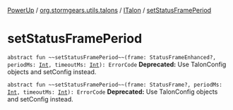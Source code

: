 [PowerUp](../../index.md) / [org.stormgears.utils.talons](../index.md) / [ITalon](index.md) / [setStatusFramePeriod](./set-status-frame-period.md)

# setStatusFramePeriod

`abstract fun ~~setStatusFramePeriod~~(frame: StatusFrameEnhanced?, periodMs: `[`Int`](https://kotlinlang.org/api/latest/jvm/stdlib/kotlin/-int/index.html)`, timeoutMs: `[`Int`](https://kotlinlang.org/api/latest/jvm/stdlib/kotlin/-int/index.html)`): ErrorCode`
**Deprecated:** Use TalonConfig objects and setConfig instead.


`abstract fun ~~setStatusFramePeriod~~(frame: StatusFrame?, periodMs: `[`Int`](https://kotlinlang.org/api/latest/jvm/stdlib/kotlin/-int/index.html)`, timeoutMs: `[`Int`](https://kotlinlang.org/api/latest/jvm/stdlib/kotlin/-int/index.html)`): ErrorCode`
**Deprecated:** Use TalonConfig objects and setConfig instead.

